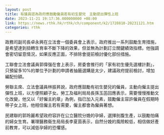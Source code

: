 ```yaml
---
layout: post
title: 有議員認為政府應鼓勵僱員若有初生嬰兒　主動提出彈性上班
date: 2023-11-21 19:17:36.000000000 +08:00
link: https://news.rthk.hk/rthk/ch/component/k2/1728810-20231121.htm
categories: rthk
---
```


政務司副司長卓永興在立法會一個委員會上表示，政府推出一系列鼓勵生育措施，是希望達到扭轉生育率不斷下降的效果，但並無為計劃訂立關鍵績效指標。他強調會密切留意情況，如果反應正面，不排除會提前檢討優化部份措施。

工聯會立法會議員郭偉强在會上表示，房委會推行的「家有初生優先選樓計劃」，只預留多10%的單位予計劃的申請者抽籤選購是太少，建議政府提前檢討，增加編配份額。

勞聯主席、立法會議員林振昇說，政府應鼓勵有初生嬰兒的僱員，主動向僱主提出彈性上班，以方便照顧子女。勞工及福利局局長孫玉菡回應表示，需要慢慢推動文化改變，他又以「好僱主約章」為例，指已加入元素，鼓勵僱主容許僱員在假期時帶子女上班，他相信僱主若有需要，僱主都會為僱員著想。

民建聯的郭玲麗希望政府容許在公立醫院分娩的孕婦，選擇剖腹生產，以鼓勵怕痛的婦女生育。署理醫務衞生局局長李夏茵表示，自然分娩的風險較低，相信做好產前教育，可以減低孕婦的恐懼感。
